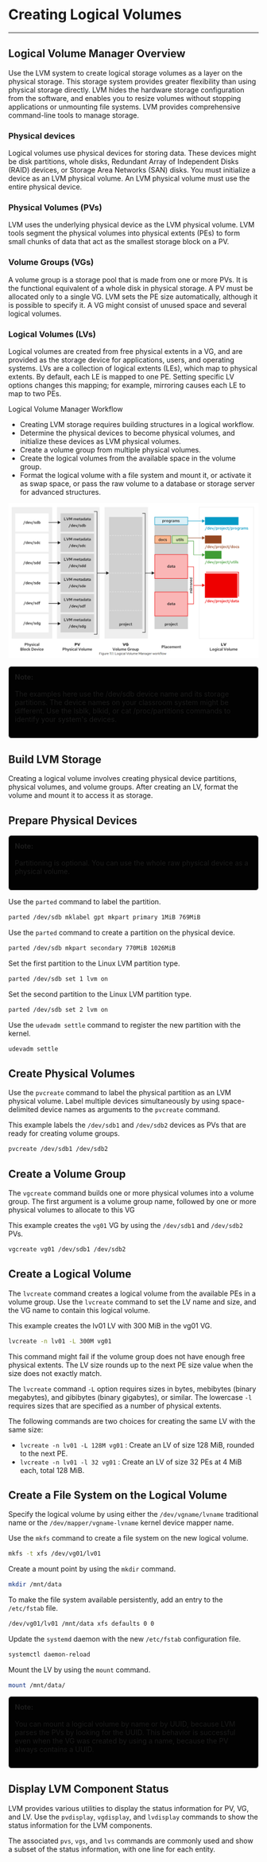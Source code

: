# Creating Logical Volumes
---

## Logical Volume Manager Overview

Use the LVM system to create logical storage volumes as a layer on the physical storage. This storage system provides greater flexibility than using physical storage directly. LVM hides the hardware storage configuration from the software, and enables you to resize volumes without stopping applications or unmounting file systems. LVM provides comprehensive command-line tools to manage storage.

### Physical devices

Logical volumes use physical devices for storing data. These devices might be disk partitions, whole disks, Redundant Array of Independent Disks (RAID) devices, or Storage Area Networks (SAN) disks. You must initialize a device as an LVM physical volume. An LVM physical volume must use the entire physical device.

### Physical Volumes (PVs)

LVM uses the underlying physical device as the LVM physical volume. LVM tools segment the physical volumes into physical extents (PEs) to form small chunks of data that act as the smallest storage block on a PV.

### Volume Groups (VGs)

A volume group is a storage pool that is made from one or more PVs. It is the functional equivalent of a whole disk in physical storage. A PV must be allocated only to a single VG. LVM sets the PE size automatically, although it is possible to specify it. A VG might consist of unused space and several logical volumes.

### Logical Volumes (LVs)

Logical volumes are created from free physical extents in a VG, and are provided as the storage device for applications, users, and operating systems. LVs are a collection of logical extents (LEs), which map to physical extents. By default, each LE is mapped to one PE. Setting specific LV options changes this mapping; for example, mirroring causes each LE to map to two PEs.

Logical Volume Manager Workflow
- Creating LVM storage requires building structures in a logical workflow.
- Determine the physical devices to become physical volumes, and initialize these devices as LVM physical volumes.
- Create a volume group from multiple physical volumes.
- Create the logical volumes from the available space in the volume group.
- Format the logical volume with a file system and mount it, or activate it as swap space, or pass the raw volume to a database or storage server for advanced structures.

![alt text](images/image8.png)

<div style="border: 1px solid #aaa; border-radius: 6px; padding: 12px; background: #020202ff;">
<b>Note:</b><br><br>
The examples here use the /dev/sdb device name and its storage partitions. The device names on your classroom system might be different. Use the lsblk, blkid, or cat /proc/partitions commands to identify your system's devices.<br><br>
</div>

## Build LVM Storage

Creating a logical volume involves creating physical device partitions, physical volumes, and volume groups. After creating an LV, format the volume and mount it to access it as storage.

## Prepare Physical Devices

<div style="border: 1px solid #aaa; border-radius: 6px; padding: 12px; background: #020202ff;">
<b>Note:</b><br><br>
Partitioning is optional. You can use the whole raw physical device as a physical volume.<br><br></div>



Use the `parted` command to label the partition.

```bash
parted /dev/sdb mklabel gpt mkpart primary 1MiB 769MiB
```

Use the `parted` command to create a partition on the physical device.

```bash
parted /dev/sdb mkpart secondary 770MiB 1026MiB
```

Set the first partition to the Linux LVM partition type.

```bash
parted /dev/sdb set 1 lvm on
```

Set the second partition to the Linux LVM partition type.

```bash
parted /dev/sdb set 2 lvm on
```

Use the `udevadm settle` command to register the new partition with the kernel.

```bash
udevadm settle
```

## Create Physical Volumes

Use the `pvcreate` command to label the physical partition as an LVM physical volume. Label multiple devices simultaneously by using space-delimited device names as arguments to the `pvcreate` command.

This example labels the `/dev/sdb1` and `/dev/sdb2` devices as PVs that are ready for creating volume groups.

```bash
pvcreate /dev/sdb1 /dev/sdb2
```

## Create a Volume Group

The `vgcreate` command builds one or more physical volumes into a volume group. The first argument is a volume group name, followed by one or more physical volumes to allocate to this VG

This example creates the `vg01` VG by using the `/dev/sdb1` and `/dev/sdb2` PVs.

```bash
vgcreate vg01 /dev/sdb1 /dev/sdb2
```

## Create a Logical Volume

The `lvcreate` command creates a logical volume from the available PEs in a volume group. Use the `lvcreate` command to set the LV name and size, and the VG name to contain this logical volume.

This example creates the lv01 LV with 300 MiB in the vg01 VG.

```bash
lvcreate -n lv01 -L 300M vg01
```

This command might fail if the volume group does not have enough free physical extents. The LV size rounds up to the next PE size value when the size does not exactly match.

The `lvcreate` command `-L` option requires sizes in bytes, mebibytes (binary megabytes), and gibibytes (binary gigabytes), or similar. The lowercase `-l` requires sizes that are specified as a number of physical extents.

The following commands are two choices for creating the same LV with the same size:

- `lvcreate -n lv01 -L 128M vg01` : Create an LV of size 128 MiB, rounded to the next PE.
- `lvcreate -n lv01 -l 32 vg01` : Create an LV of size 32 PEs at 4 MiB each, total 128 MiB.

## Create a File System on the Logical Volume

Specify the logical volume by using either the `/dev/vgname/lvname` traditional name or the `/dev/mapper/vgname-lvname` kernel device mapper name.

Use the `mkfs` command to create a file system on the new logical volume.

```bash
mkfs -t xfs /dev/vg01/lv01
```

Create a mount point by using the `mkdir` command.

```bash
mkdir /mnt/data
```

To make the file system available persistently, add an entry to the `/etc/fstab` file.

```bash
/dev/vg01/lv01 /mnt/data xfs defaults 0 0
```

Update the `systemd` daemon with the new `/etc/fstab` configuration file.

```bash
systemctl daemon-reload
```

Mount the LV by using the `mount` command.

```bash
mount /mnt/data/
```

<div style="border: 1px solid #aaa; border-radius: 6px; padding: 12px; background: #020202ff;">
<b>Note:</b><br><br>
You can mount a logical volume by name or by UUID, because LVM parses the PVs by looking for the UUID. This behavior is successful even when the VG was created by using a name, because the PV always contains a UUID.<br><br></div>

## Display LVM Component Status

LVM provides various utilities to display the status information for PV, VG, and LV. Use the `pvdisplay`, `vgdisplay`, and `lvdisplay` commands to show the status information for the LVM components.

The associated `pvs`, `vgs`, and `lvs` commands are commonly used and show a subset of the status information, with one line for each entity.

